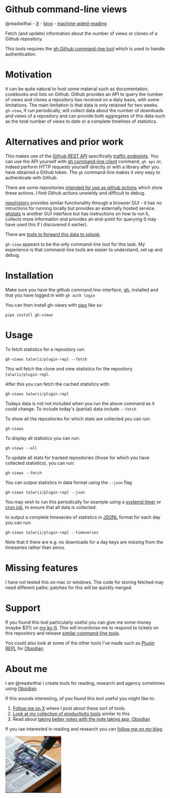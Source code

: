 # Github command-line views
@readwithai - [X](https://x.com/readwithai) - [blog](https://readwithai.substack.com) -  [machine-aided-reading](https://www.reddit.com/r/machineAidedReading/)

Fetch (and update) information about the number of views or clones of a Github repository.

This tools requires the [gh Github command-line tool](https://github.com/cli/cli) which is used to handle authentication.

# Motivation
It can be quite natural to host some material such as documentation, cookbooks and lists on Github. Github provides an API to query the number of views and clones a repository has received on a daily basis, with some limitations. The main limitation is that data is only retained for two weeks. `gh-view`, if run periodically, will collect data about the number of downloads and views of a repository and can provide both aggregates of this data such as the total number of views to date or a complete timelines of statistics.


# Alternatives and prior work
This makes use of the [Github REST API](https://docs.github.com/en/rest?apiVersion=2022-11-28) specifically [traffic endpoints](https://docs.github.com/en/rest/metrics/traffic?apiVersion=2022-11-28). You can use the API yourself with [gh command-line client](https://github.com/cli/cli) command, `gh api` or, indeed perform HTTP requests yourself directly or with a library after you have obtained a Github token. The `gh` command-line makes it very easy to authenticate with Github.

There are some repositories [intended for use as github actions](https://github.com/sangonzal/repository-traffic-action) which store these actions. I find Github actions unwieldy and difficult to debug.

[repohistory](https://github.com/repohistory/repohistory?tab=readme-ov-file) provides similar functionality through a browser GUI - it has no intructions for running locally but provides an externally hosted service. [ghstats](https://github.com/vladkens/ghstats) is another GUI interface but has instructions on how to run it, collects more information and provides an end-point for querying (I may have used this if I discovered it earlier).

There are [tools to forward this data to splunk](https://github.com/josehelps/github-traffic-collector).

`gh-view` appears to be the only command-line tool for this task. My experience is that command-line tools are easier to understand, set up and debug.

# Installation
Make sure you have the github command line-interface, [gh](https://github.com/cli/cli), installed and that you have logged in with `gh auth login`

You can then install gh-views with [pipx](https://github.com/pypa/pipx) like so:

```
pipx install gh-views
```

# Usage
To fetch statistics for a repository run:

```
gh-views talwrii/plugin-repl --fetch
```

This will fetch the clone and view statistics for the repository `talwrii/plugin-repl`.

After this you can fetch the cached statistics with:
```
gh-views talwrii/plugin-repl
```

Todays data is not not included when you run the above command as it could change. To include today's (partial) data include `--fetch`


To show all the repositories for which stats are collected you can run:
```
gh-views
```

To display all statistics you can run:

```
gh-views --all
```

To update all stats for tracked repositories (those for which you have collected statistics), you can run:

```
gh-views --fetch
```

You can output statistics in data format using the `--json` flag
```
gh-views talwrii/plugin-repl --json
```


You may wish to run this periodically for example using a [systemd timer](https://www.freedesktop.org/software/systemd/man/latest/systemd.timer.html) or [cron job](https://kubernetes.io/docs/concepts/workloads/controllers/cron-jobs/), to ensure that all data is collected.

to output a complete timeseries of statistics in [JSONL](https://www.atatus.com/glossary/jsonl/) format for each day you can run:
```
gh-views talwrii/plugin-repl --timeseries
```

Note that it there are e.g. no downloads for a day keys are *missing* from the timeseries rather than zeros.

# Missing features
I have not tested this on mac or windows. The code for storing fetched may need different paths: patches for this will be quickly merged.

# Support
If you found this tool particularly useful you can give me some money (maybe $3?) on [my ko-fi](https://ko-fi.com/c/0a3037db4b). This will incentivise me to respond to tickets on this repository and release [similar command-line tools](https://readwithai.substack.com/p/my-productivity-tools).

You could also look at some of the other tools I've made such as [Plugin REPL](https://readwithai.substack.com/p/obsidian-plugin-repl) for [Obsidian](https://readwithai.substack.com/p/making-better-notes-with-obsidian).

# About me
I am @readwithai I create tools for reading, research and agency sometimes using [Obsidian](https://readwithai.substack.com/p/what-exactly-is-obsidian).

If this sounds interesting, of you found this tool useful you might like to:

1. [Follow me on X](https://x.com/readwithai) where I post about these sort of tools.
1. [Look at my collection of productivity tools](https://readwithai.substack.com/p/my-productivity-tools
) similar to this
1. Read about [taking better notes with the note taking app, Obsidian](https://readwithai.substack.com/p/making-better-notes-with-obsidian)


If you rae interested in reading and research you can [follow me on my blog](https://readwithai.substack.com).

![logo](logo.png)
